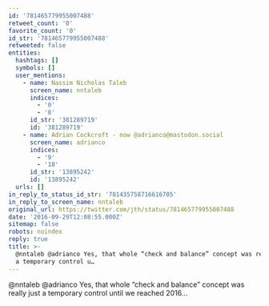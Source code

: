 ```yaml
---
id: '781465779955007488'
retweet_count: '0'
favorite_count: '0'
id_str: '781465779955007488'
retweeted: false
entities:
  hashtags: []
  symbols: []
  user_mentions:
    - name: Nassim Nicholas Taleb
      screen_name: nntaleb
      indices:
        - '0'
        - '8'
      id_str: '381289719'
      id: '381289719'
    - name: Adrian Cockcroft - now @adrianco@mastodon.social
      screen_name: adrianco
      indices:
        - '9'
        - '18'
      id_str: '13895242'
      id: '13895242'
  urls: []
in_reply_to_status_id_str: '781435758716616705'
in_reply_to_screen_name: nntaleb
original_url: https://twitter.com/jth/status/781465779955007488
date: '2016-09-29T12:08:55.000Z'
sitemap: false
robots: noindex
reply: true
title: >-
  @nntaleb @adrianco Yes, that whole “check and balance” concept was really just
  a temporary control u…
---
```


@nntaleb @adrianco Yes, that whole “check and balance” concept was really just a temporary control until we reached 2016…